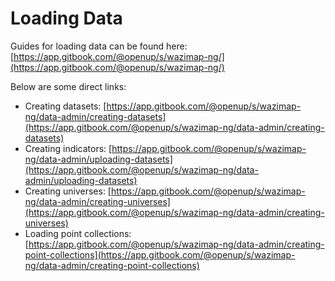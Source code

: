 # Loading Data

Guides for loading data can be found here:  [https://app.gitbook.com/@openup/s/wazimap-ng/](https://app.gitbook.com/@openup/s/wazimap-ng/)

Below are some direct links:

* Creating datasets: [https://app.gitbook.com/@openup/s/wazimap-ng/data-admin/creating-datasets](https://app.gitbook.com/@openup/s/wazimap-ng/data-admin/creating-datasets)
* Creating indicators: [https://app.gitbook.com/@openup/s/wazimap-ng/data-admin/uploading-datasets](https://app.gitbook.com/@openup/s/wazimap-ng/data-admin/uploading-datasets)
* Creating universes: [https://app.gitbook.com/@openup/s/wazimap-ng/data-admin/creating-universes](https://app.gitbook.com/@openup/s/wazimap-ng/data-admin/creating-universes)
* Loading point collections: [https://app.gitbook.com/@openup/s/wazimap-ng/data-admin/creating-point-collections](https://app.gitbook.com/@openup/s/wazimap-ng/data-admin/creating-point-collections)



